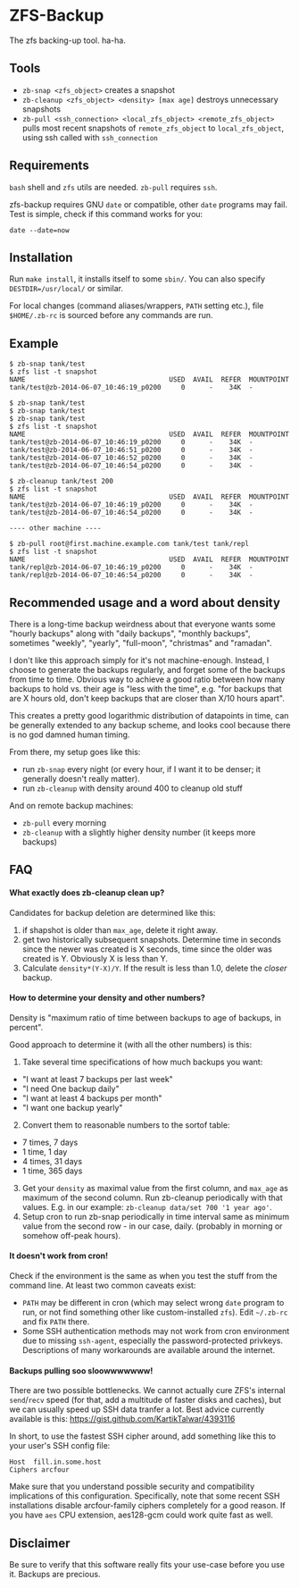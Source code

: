 
# ZFS-Backup

The zfs backing-up tool. ha-ha.

## Tools

- `zb-snap <zfs_object>` creates a snapshot
- `zb-cleanup <zfs_object> <density> [max age]` destroys unnecessary
  snapshots
- `zb-pull <ssh_connection> <local_zfs_object> <remote_zfs_object>` pulls most
  recent snapshots of `remote_zfs_object` to `local_zfs_object`, using ssh
  called with `ssh_connection`

## Requirements

`bash` shell and `zfs` utils are needed. `zb-pull` requires `ssh`.

zfs-backup requires GNU `date` or compatible, other `date` programs may fail.
Test is simple, check if this command works for you:

	date --date=now

## Installation

Run `make install`, it installs itself to some `sbin/`. You can also specify
`DESTDIR=/usr/local/` or similar.

For local changes (command aliases/wrappers, `PATH` setting etc.), file
`$HOME/.zb-rc` is sourced before any commands are run.

## Example

	$ zb-snap tank/test
	$ zfs list -t snapshot
	NAME                                    USED  AVAIL  REFER  MOUNTPOINT
	tank/test@zb-2014-06-07_10:46:19_p0200     0      -    34K  -

	$ zb-snap tank/test
	$ zb-snap tank/test
	$ zb-snap tank/test
	$ zfs list -t snapshot
	NAME                                    USED  AVAIL  REFER  MOUNTPOINT
	tank/test@zb-2014-06-07_10:46:19_p0200     0      -    34K  -
	tank/test@zb-2014-06-07_10:46:51_p0200     0      -    34K  -
	tank/test@zb-2014-06-07_10:46:52_p0200     0      -    34K  -
	tank/test@zb-2014-06-07_10:46:54_p0200     0      -    34K  -

	$ zb-cleanup tank/test 200
	$ zfs list -t snapshot
	NAME                                    USED  AVAIL  REFER  MOUNTPOINT
	tank/test@zb-2014-06-07_10:46:19_p0200     0      -    34K  -
	tank/test@zb-2014-06-07_10:46:54_p0200     0      -    34K  -

	---- other machine ----

	$ zb-pull root@first.machine.example.com tank/test tank/repl
	$ zfs list -t snapshot
	NAME                                    USED  AVAIL  REFER  MOUNTPOINT
	tank/repl@zb-2014-06-07_10:46:19_p0200     0      -    34K  -
	tank/repl@zb-2014-06-07_10:46:54_p0200     0      -    34K  -


## Recommended usage and a word about density

There is a long-time backup weirdness about that everyone wants some "hourly
backups" along with "daily backups", "monthly backups", sometimes "weekly",
"yearly", "full-moon", "christmas" and "ramadan".

I don't like this approach simply for it's not machine-enough. Instead, I
choose to generate the backups regularly, and forget some of the backups from
time to time. Obvious way to achieve a good ratio between how many backups to
hold vs. their age is "less with the time", e.g. "for backups that are X hours
old, don't keep backups that are closer than X/10 hours apart".

This creates a pretty good logarithmic distribution of datapoints in time, can
be generally extended to any backup scheme, and looks cool because there is no
god damned human timing.

From there, my setup goes like this:

- run `zb-snap` every night (or every hour, if I want it to be denser; it
  generally doesn't really matter).
- run `zb-cleanup` with density around 400 to cleanup old stuff

And on remote backup machines:

- `zb-pull` every morning
- `zb-cleanup` with a slightly higher density number (it keeps more backups)

## FAQ
#### What exactly does zb-cleanup clean up?

Candidates for backup deletion are determined like this:

1. if shapshot is older than `max_age`, delete it right away.
2. get two historically subsequent snapshots. Determine time in seconds since
   the newer was created is X seconds, time since the older was created is Y.
   Obviously X is less than Y.
3. Calculate `density*(Y-X)/Y`. If the result is less than 1.0, delete the
   _closer_ backup.

#### How to determine your density and other numbers?

Density is "maximum ratio of time between backups to age of backups, in
percent".

Good approach to determine it (with all the other numbers) is this:

1. Take several time specifications of how much backups you want:
  - "I want at least 7 backups per last week"
  - "I need One backup daily"
  - "I want at least 4 backups per month"
  - "I want one backup yearly"
2. Convert them to reasonable numbers to the sortof table:
  - 7 times, 7 days
  - 1 time, 1 day
  - 4 times, 31 days
  - 1 time, 365 days
3. Get your `density` as maximal value from the first column, and `max_age` as
   maximum of the second column. Run zb-cleanup periodically with that values.
   E.g. in our example: `zb-cleanup data/set 700 '1 year ago'`.
4. Setup cron to run zb-snap periodically in time interval same as minimum
   value from the second row - in our case, daily. (probably in morning or
   somehow off-peak hours).

#### It doesn't work from cron!

Check if the environment is the same as when you test the stuff from the command line. At least two common caveats exist:

- `PATH` may be different in cron (which may select wrong `date` program to
  run, or not find something other like custom-installed `zfs`). Edit
  `~/.zb-rc` and fix `PATH` there.
- Some SSH authentication methods may not work from cron environment due to
  missing `ssh-agent`, especially the password-protected privkeys. Descriptions
  of many workarounds are available around the internet.

#### Backups pulling soo sloowwwwwww!

There are two possible bottlenecks. We cannot actually cure ZFS's internal
`send`/`recv` speed (for that, add a multitude of faster disks and caches), but
we can usually speed up SSH data tranfer a lot. Best advice currently available
is this: https://gist.github.com/KartikTalwar/4393116

In short, to use the fastest SSH cipher around, add something like this to your
user's SSH config file:

```
Host  fill.in.some.host
Ciphers arcfour
```

Make sure that you understand possible security and compatibility implications
of this configuration. Specifically, note that some recent SSH installations
disable arcfour-family ciphers completely for a good reason. If you have `aes`
CPU extension, aes128-gcm could work quite fast as well.

## Disclaimer

Be sure to verify that this software really fits your use-case before you use
it. Backups are precious.
